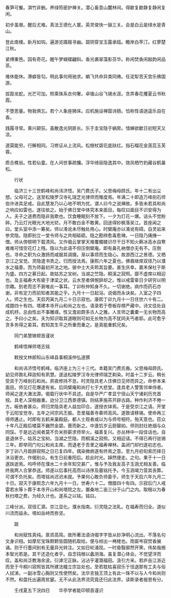 <!-- { "loadSidebar": true } -->
春笋可餐。淇竹非删。养绿筠密护禅关。潜心畜意山麓林间。得歇复歇静复静闲复闲。

初步虽艰。醒后尤难。真法王德化人寰。英灵俊快一镞三关。会是白云是绿水是青山。

登此南楼。新月如钩。遍游览蹑屐寻幽。碧阴穿宝玉露承瓯。瞻岸白苹汀。红蓼楚江秋。

紧缚重笆。园有奇花。醒午梦蝴蝶翩斜。香光袭翠藻影芬华。称闲焚香闲敲韵闲品茶。

难休能休。滞癖皆勾。明此事何用驰求。蜎飞共命异类同俦。任泥犁苦天宫乐佛国游。

拔距龙蛇。光芒可加。照乘珠系衣何奢。卓锥山谷飞锡水涯。贪弄春花攫夏云书秋霞。

不堕思量。物我俱忘。若个人象座狮床。应机施设禅窟诗肠。恰称性语逍遥乐自在香。

践履寻常。乘兴颠狂。虽散逸光阴匪长。乐于圭宝隐于蜗房。惜蝉欲歇日初短天又凉。

道莫能穷。行解相同。习修证从上流风。松根杖碧花底趺红。指石榴花金莲蕊玉芙蓉。

质合樵翁。性若仙童。在人间世事疏慵。浮华绮丽隐逸其中。效凤栖竹豹藏谷鹤巢松。

　　行状

　　临济三十三世鹤峰和尚讳济悟。吴门费氏子。父思梅母顾氏。年十二有出尘想。父母可之。送至松陵罗汉寺礼瑞芝光律师而雉度焉。年满二十即造万峰剖石师伯许进具足戒。自此慧发乃以心地不明为忧。谓人曰今之说禅故。多皆未若具和尚之响应如雷也。遂往依之。始于佛日堂中体究本来面目。每叹曰面目不识安得为人。夫子之道费而隐非我欺也。饮食睡眠刻不放下。一夕为灯花一爆。话头不觉粉碎。乃云灯光眼光大地光铓。月不敢白金不敢黄。回途得妙枫落吴江。首座闻之曰。堂头室中添一筹矣。师以淆讹未尽触处用心。时檗庵亦以淆讹有碍。自灵岩来参灵隐。隐即别立一堂令师与之共相砥砺。隐之勘辨愈毒愈辣。一日隐乃痛捶一僧。师从傍顿明下载清风。又作偈云掌掌天难覆髑髅识尽干日不知火爇冰高水自寒难难可惜空花灯上残。隐以为此语不但压倒檗庵。即有鼻孔衲僧亦无有不。压倒也。寻命之职为众激扬而咸服其调摄。渐以事烦而生隐心。故游西江之景德。又栖京江之宝觉。灵隐遣书责之。归而授法焉。康熙六年之夏也。佛眉继席双径乃以濮水之福善。而为师最初开法之地。彼中士大夫聆其旨要。甚生庆幸。嘉禾保社于斯为盛。四方之慕日起。故姑苏之宝树。当湖之竺隐。桐溪之寂照。靡不虚席以相迎也。及主福寿大有疲于津梁之状。云水至者俱惋辞却之。惟以戒雷辈日夕研穷以明宗趣。到老而志不衰唯此一事耳。丁卯秋仲知身不久。一切谢绝。病作而药石亦谢。非有定力而前知者其能之乎。九月十一日起浴。说偈而永诀矣。入室之子四人。师之生也。天启丙寅九月二十日示寂也。康熙丁卯九月十一日住世六十有二。戒腊四十有四。塔建本寺开山和尚之左也。语录若于卷板存楞严藏中。诗文佳处自成机杼。总由性出不事雕琢。性又澹宕颇多古人之雅。人言师之囊橐一无长物而高之。予曰小之矣。夫为知识取其道眼则可如无长物为高不犹同夫丐者耶。此可愈乎贪多务得之辈耳。若知其生平之所重而重之。是真能重鹤兄矣。

　　同门弟慧辂顿首谨状

　　鹤峰悟禅师塔志铭

　　敕授文林郎知山东峄县事桐溪仲弘道撰

　　和尚讳济悟号鹤峰。临济座上为三十三代。本籍吴门费氏裔。父思梅母顾氏。幼见师敦礼释迦知有夙慧。遂送松陵罗汉寺光律师瑞芝剃染。时盖十二岁云。稍长受具于万峰剖石和尚。夙夜修持不怠。时灵隐具老人住佛日见师而异之。命参本来面目。师见灯花爆遂有省。后同檗庵和尚打七于大悲堂。逢具老人警策邻单侍者。师闻之遂大澈法源。偈载行状中不具述。自是华严广孝显宁径山天宁诸刹历充首规。具老人深相器重。迨分卫江西景德镇。则结茅施茶开辟古路。种作利济不倦一方。皈依者甚众。师归灵隐具老人益加印合。遂授衣钵焉。于是受京江之请。开堂于云阳宝觉寺。五年之间宗风丕振。吾里福善寺慕师高风。遂敦请移锡。使命再三得师遘止。时即有五鹤来巢殿庭。都人士观者咸以为与师号相符。殆天意也。莅众十年凡正殿后楼莫不巍然金碧。葺而新之。中逢饥岁云厨罄如。师则封灶绝烟与众同馁。于是远近闻者莫不负米担薪求师举火。福善复兴。亦丛林中一段佳话也。自是退休于。姑苏之宝树。当湖之竺隐。而桐溪之寂照。又相迎请。不得已再行驻锡三年。即举同门句公和尚主席。而退老于吾里之福寿禅林。盖闭门却扫遂初志也。岁丁卯八月距辞寂照之日已复四年。偶染微痾遂有终焉之意。至九月初旬索历择日沐浴更衣。作偈别众。有生日前重阳后。趁此时光。踔然便走。之句。果于十一日遂趺逝焉。呜呼师在濮水二十余年知交甚广。惟与予及我友高子玉涵尤相友善。临终我两人合掌恭送。师遂以后事托高而以诗序及墓铭托予。今玉涵竭力营其丧葬。可谓不负托矣。而塔铭尚迟迟未就。予果何心敢负师委乎。师生于天启六年九月二十日。寂灭于康熙念六年九月十一日。世寿六十二。僧腊四十有四。示寂后门人戒雷若水等卜葬于本寺开山和尚塔院之左。置桑地二亩三分于山门之内。取租以为春秋扫塔之费。为经久计也。遂系之以铭。铭曰。

三峰分派。双径汇源。京江显化。濮水指南。衍灵隐之法乳。在福寿而归全。道似川流而益永。塔如岳峙而弥坚。

　　跋

　　和尚赋性真纯。禀资高简。故所著法语诗偈字字皆从妙净明心流出。不落名句文身识相。如摩尼宝珠颗颗皆圆随机取给。便与倾出一栲栳也。雨窗岑寂焚香展诵。则于行墨间别有无量异光转注。又如日轮涌现。一时昏翳廓然开霁。伟矣哉根本智光若是。其干还造化者乎。自念钝根以蠡测海。虽复潜心体会。不觉望洋而叹。盖和尚泛教海余波。衍滹沱正脉。沾沾乎灌溉福田。汲引方来。若庐岳江浙近而至于今桐川寂照皆其所建法幢立宗旨处也。至若耽枯喜寂乐于恬退那有工夫与俗人拭涕。一副冰雪心胸则又性使然矣。法华言独王顶上有此一珠不以与人今和尚则不然。和盘托出遍周贫窭。无不从此法界流究竟还归此法界。读斯录者报恩有分。

　　壬戌夏五下浣四日　　华亭学者能印顿首谨识
